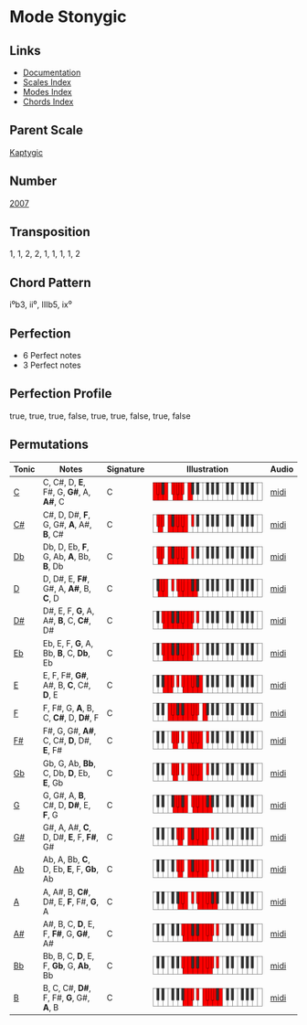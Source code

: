 # Mode Stonygic

## Links

- [Documentation](README.md)
- [Scales Index](Scales.md)
- [Modes Index](Modes.md)
- [Chords Index](Chords.md)

## Parent Scale

[Kaptygic](ScaleKaptygic.md)

## Number

[2007](https://ianring.com/musictheory/scales/2007)

## Transposition

1, 1, 2, 2, 1, 1, 1, 1, 2

## Chord Pattern

i⁰b3, ii⁰, IIIb5, ix⁰

## Perfection

- 6 Perfect notes
- 3 Perfect notes

## Perfection Profile

true, true, true, false, true, true, false, true, false

## Permutations

| Tonic | Notes | Signature | Illustration | Audio |
|-------|-------|-----------|--------------|-------|
| [C](ModeCNaturalStonygic.md) | C, C#, D, **E**, F#, G, **G#**, A, **A#**, C | C | ![CNaturalStonygic](ModeCNaturalStonygic.png) | [midi](https://github.com/edipermadi/music/blob/main/docs/ModeCNaturalStonygic.mid?raw=true) |
| [C#](ModeCSharpStonygic.md) | C#, D, D#, **F**, G, G#, **A**, A#, **B**, C# | C | ![CSharpStonygic](ModeCSharpStonygic.png) | [midi](https://github.com/edipermadi/music/blob/main/docs/ModeCSharpStonygic.mid?raw=true) |
| [Db](ModeDFlatStonygic.md) | Db, D, Eb, **F**, G, Ab, **A**, Bb, **B**, Db | C | ![DFlatStonygic](ModeDFlatStonygic.png) | [midi](https://github.com/edipermadi/music/blob/main/docs/ModeDFlatStonygic.mid?raw=true) |
| [D](ModeDNaturalStonygic.md) | D, D#, E, **F#**, G#, A, **A#**, B, **C**, D | C | ![DNaturalStonygic](ModeDNaturalStonygic.png) | [midi](https://github.com/edipermadi/music/blob/main/docs/ModeDNaturalStonygic.mid?raw=true) |
| [D#](ModeDSharpStonygic.md) | D#, E, F, **G**, A, A#, **B**, C, **C#**, D# | C | ![DSharpStonygic](ModeDSharpStonygic.png) | [midi](https://github.com/edipermadi/music/blob/main/docs/ModeDSharpStonygic.mid?raw=true) |
| [Eb](ModeEFlatStonygic.md) | Eb, E, F, **G**, A, Bb, **B**, C, **Db**, Eb | C | ![EFlatStonygic](ModeEFlatStonygic.png) | [midi](https://github.com/edipermadi/music/blob/main/docs/ModeEFlatStonygic.mid?raw=true) |
| [E](ModeENaturalStonygic.md) | E, F, F#, **G#**, A#, B, **C**, C#, **D**, E | C | ![ENaturalStonygic](ModeENaturalStonygic.png) | [midi](https://github.com/edipermadi/music/blob/main/docs/ModeENaturalStonygic.mid?raw=true) |
| [F](ModeFNaturalStonygic.md) | F, F#, G, **A**, B, C, **C#**, D, **D#**, F | C | ![FNaturalStonygic](ModeFNaturalStonygic.png) | [midi](https://github.com/edipermadi/music/blob/main/docs/ModeFNaturalStonygic.mid?raw=true) |
| [F#](ModeFSharpStonygic.md) | F#, G, G#, **A#**, C, C#, **D**, D#, **E**, F# | C | ![FSharpStonygic](ModeFSharpStonygic.png) | [midi](https://github.com/edipermadi/music/blob/main/docs/ModeFSharpStonygic.mid?raw=true) |
| [Gb](ModeGFlatStonygic.md) | Gb, G, Ab, **Bb**, C, Db, **D**, Eb, **E**, Gb | C | ![GFlatStonygic](ModeGFlatStonygic.png) | [midi](https://github.com/edipermadi/music/blob/main/docs/ModeGFlatStonygic.mid?raw=true) |
| [G](ModeGNaturalStonygic.md) | G, G#, A, **B**, C#, D, **D#**, E, **F**, G | C | ![GNaturalStonygic](ModeGNaturalStonygic.png) | [midi](https://github.com/edipermadi/music/blob/main/docs/ModeGNaturalStonygic.mid?raw=true) |
| [G#](ModeGSharpStonygic.md) | G#, A, A#, **C**, D, D#, **E**, F, **F#**, G# | C | ![GSharpStonygic](ModeGSharpStonygic.png) | [midi](https://github.com/edipermadi/music/blob/main/docs/ModeGSharpStonygic.mid?raw=true) |
| [Ab](ModeAFlatStonygic.md) | Ab, A, Bb, **C**, D, Eb, **E**, F, **Gb**, Ab | C | ![AFlatStonygic](ModeAFlatStonygic.png) | [midi](https://github.com/edipermadi/music/blob/main/docs/ModeAFlatStonygic.mid?raw=true) |
| [A](ModeANaturalStonygic.md) | A, A#, B, **C#**, D#, E, **F**, F#, **G**, A | C | ![ANaturalStonygic](ModeANaturalStonygic.png) | [midi](https://github.com/edipermadi/music/blob/main/docs/ModeANaturalStonygic.mid?raw=true) |
| [A#](ModeASharpStonygic.md) | A#, B, C, **D**, E, F, **F#**, G, **G#**, A# | C | ![ASharpStonygic](ModeASharpStonygic.png) | [midi](https://github.com/edipermadi/music/blob/main/docs/ModeASharpStonygic.mid?raw=true) |
| [Bb](ModeBFlatStonygic.md) | Bb, B, C, **D**, E, F, **Gb**, G, **Ab**, Bb | C | ![BFlatStonygic](ModeBFlatStonygic.png) | [midi](https://github.com/edipermadi/music/blob/main/docs/ModeBFlatStonygic.mid?raw=true) |
| [B](ModeBNaturalStonygic.md) | B, C, C#, **D#**, F, F#, **G**, G#, **A**, B | C | ![BNaturalStonygic](ModeBNaturalStonygic.png) | [midi](https://github.com/edipermadi/music/blob/main/docs/ModeBNaturalStonygic.mid?raw=true) |
